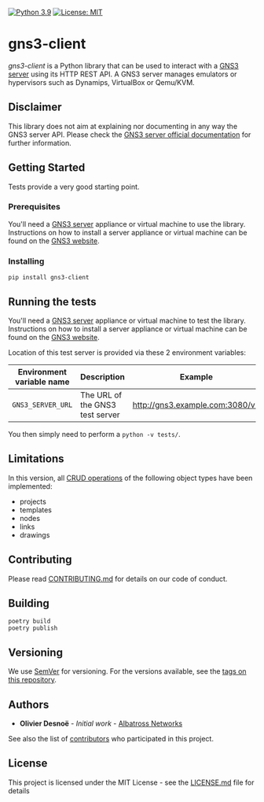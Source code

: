 [![Python 3.9](https://img.shields.io/badge/python-3.9-green.svg)](https://docs.python.org/3.9/)
[![License: MIT](https://img.shields.io/badge/License-MIT-blue.svg)](https://opensource.org/licenses/MIT)

# gns3-client

*gns3-client* is a Python library that can be used to interact with a [GNS3 server](https://github.com/GNS3/gns3-server)
using its HTTP REST API. A GNS3 server manages emulators or hypervisors such as Dynamips, VirtualBox or Qemu/KVM.

## Disclaimer

This library does not aim at explaining nor documenting in any way the GNS3 server API. Please check
the [GNS3 server official documentation](https://gns3-server.readthedocs.io/en/latest/index.html) for further
information.

## Getting Started

Tests provide a very good starting point.

### Prerequisites

You'll need a [GNS3 server](https://github.com/GNS3/gns3-server) appliance or virtual machine to use the library.
Instructions on how to install a server appliance or virtual machine can be found on
the [GNS3 website](https://www.gns3.com/).

### Installing

```
pip install gns3-client
```

## Running the tests

You'll need a [GNS3 server](https://github.com/GNS3/gns3-server) appliance or virtual machine to test the library.
Instructions on how to install a server appliance or virtual machine can be found on
the [GNS3 website](https://www.gns3.com/).

Location of this test server is provided via these 2 environment variables:

| Environment variable name | Description                                 |             Example             |
|:-------------------------:|---------------------------------------------|:-------------------------------:|
|     `GNS3_SERVER_URL`     | The URL of the GNS3 test server             | http://gns3.example.com:3080/v2 |

You then simply need to perform a `python -v tests/`.

## Limitations

In this version, all [CRUD operations](https://en.wikipedia.org/wiki/Create,_read,_update_and_delete) of the following
object types have been implemented:

- projects
- templates
- nodes
- links
- drawings

## Contributing

Please read [CONTRIBUTING.md](CONTRIBUTING.md) for details on our code of conduct.

## Building

```
poetry build
poetry publish
```

## Versioning

We use [SemVer](http://semver.org/) for versioning. For the versions available, see
the [tags on this repository](https://github.com/desnoe/gns3-client/tags).

## Authors

* **Olivier Desnoë** - *Initial work* - [Albatross Networks](http://albatross-networks.com)

See also the list of [contributors](https://github.com/desnoe/gns3-client/contributors) who participated in this
project.

## License

This project is licensed under the MIT License - see the [LICENSE.md](LICENSE.md) file for details
